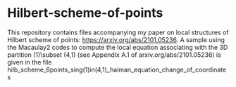 # Hilbert-scheme-of-points
This repository contains  files accompanying my paper on local structures of Hilbert scheme of points: https://arxiv.org/abs/2101.05236.
A sample using the Macaulay2 codes to compute the local equation associating with the 3D partition (1)\subset (4,1) (see Appendix A.1 of arxiv.org/abs/2101.05236) is given in the file hilb_scheme_6points_sing(1)in(4,1)_haiman_equation_change_of_coordinates
